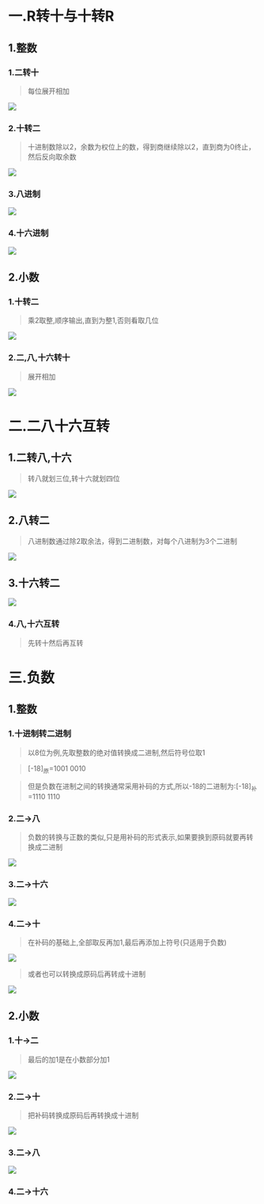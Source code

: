 # 一.R转十与十转R

## 1.整数

### 1.二转十

>每位展开相加

![](images/进制转换/2159c1118efb3dc540c6daef3de26d8a.png)
### 2.十转二

>十进制数除以2，余数为权位上的数，得到商继续除以2，直到商为0终止，然后反向取余数

![](images/进制转换/36a74c905e7dfcfb1a0dc71c8611b44f.png)
### 3.八进制

![](images/进制转换/ec5e6c3654c222a0367972c4d852e7ee.png)
### 4.十六进制

![](images/进制转换/692cb86b8904ab5ecd3df02cfee58ccf.png)
## 2.小数

### 1.十转二

>乘2取整,顺序输出,直到为整1,否则看取几位

![](images/进制转换/6f908ff9583de9ff6956235244b87f06.png)

### 2.二,八,十六转十

>展开相加

![](images/进制转换/ca4545e08c0e3ebe59cc3120b03289a8.png)

# 二.二八十六互转

## 1.二转八,十六

>转八就划三位,转十六就划四位

![](images/进制转换/0f61748aa9a17996ff69902e509936dc.png)

## 2.八转二

>八进制数通过除2取余法，得到二进制数，对每个八进制为3个二进制

![](images/进制转换/10864abce2bd4b78e4200ec67214c9f6.png)

## 3.十六转二

![](images/进制转换/72c7b0b1280305df1d205c61d8f5bc99.png)

### 4.八,十六互转

>先转十然后再互转

# 三.负数

## 1.整数

### 1.十进制转二进制

>以8位为例,先取整数的绝对值转换成二进制,然后符号位取1

>[-18]<sub>原</sub>=1001 0010

>但是负数在进制之间的转换通常采用补码的方式,所以-18的二进制为:[-18]<sub>补</sub>=1110 1110

### 2.二->八

>负数的转换与正数的类似,只是用补码的形式表示,如果要换到原码就要再转换成二进制

![](images/进制转换/35f60842590cbbcde77246191645b51a.png)

### 3.二->十六

![](images/进制转换/f114bd6b41d7f47287c472fa970d9c30.png)

### 4.二->十

>在补码的基础上,全部取反再加1,最后再添加上符号(只适用于负数)

![](images/进制转换/b6c8c934214a44664bc3875093d834bb.png)

>或者也可以转换成原码后再转成十进制

![](images/进制转换/41143dc577216efc0bfd4e6a4e473e72.png)

## 2.小数

### 1.十->二

>最后的加1是在小数部分加1

![](images/进制转换/8dbf6ab1d725381c19d4aadb34ab1de0_720.png)

### 2.二->十

>把补码转换成原码后再转换成十进制

![](images/进制转换/7f791f73c378f3d831239e961d291727.png)

### 3.二->八

![](images/进制转换/e1d6c220d5f1330252ea1a7d679f55e7.png)

### 4.二->十六

